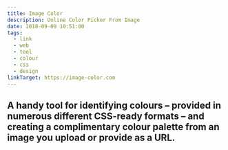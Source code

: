 ```yaml
---
title: Image Color
description: Online Color Picker From Image
date: 2018-09-09 10:51:00
tags:
  - link
  - web
  - tool
  - colour
  - css
  - design
linkTarget: https://image-color.com
---
```

A handy tool for identifying colours – provided in numerous different CSS-ready formats – and creating a complimentary colour palette from an image you upload or provide as a URL.
---
